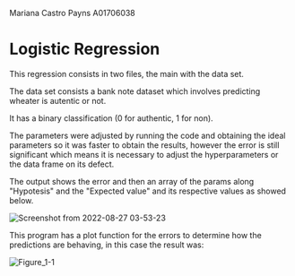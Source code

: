 Mariana Castro Payns
A01706038

# Logistic Regression

This regression consists in two files, the main with the data set. 

The data set consists a bank note dataset which involves predicting wheater is autentic or not.

It has a binary classification (0 for authentic, 1 for non). 

The parameters were adjusted by running the code and obtaining the ideal parameters so it was faster to obtain the results, however the error is still significant which means it is necessary to adjust the hyperparameters or the data frame on its defect. 

The output shows the error and then an array of the params along "Hypotesis" and the "Expected value" and its respective values as showed below.

![Screenshot from 2022-08-27 03-53-23](https://user-images.githubusercontent.com/104474575/187023146-aa36de6d-1ef0-4e35-bd09-3e3898a7d7c0.png)


This program has a plot function for the errors to determine how the predictions are behaving, in this case the result was:

![Figure_1-1](https://user-images.githubusercontent.com/104474575/187023116-56556f60-289a-4180-a819-a1a01ec04aca.png)
